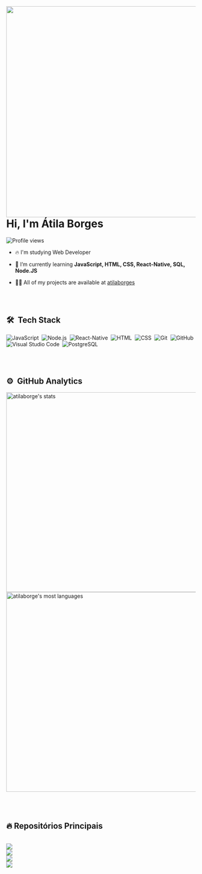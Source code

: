 <img align="right" height="560em" src="https://raw.githubusercontent.com/gist/atilaborges/ef164109f31756525b270b6ffe4f5389/raw/04958f53d6ff043c41ac73e7e99a2f346a1a22ec/githubcard.svg"/>
<h1 align="left">Hi, I'm Átila Borges</h1>
<p align="left"> <img src="https://komarev.com/ghpvc/?username=atilaborges&color=yellow" alt="Profile views" /> </p>

- 🔥 I'm studying Web Developer

- 🔭 I’m currently learning **JavaScript, HTML, CSS, React-Native, SQL, Node.JS**

- 👨‍💻 All of my projects are available at [atilaborges](https://github.com/atilaborges?tab=repositories)

<br><br>

## 🛠 &nbsp;Tech Stack

![JavaScript](https://img.shields.io/badge/-JavaScript-05122A?style=flat&logo=javascript)&nbsp;
![Node.js](https://img.shields.io/badge/-Node.js-05122A?style=flat&logo=node.js)&nbsp;
![React-Native](https://img.shields.io/badge/React_Native-20232A?style=for-the-badge&logo=react&logoColor=61DAFB)&nbsp;
![HTML](https://img.shields.io/badge/-HTML-05122A?style=flat&logo=HTML5)&nbsp;
![CSS](https://img.shields.io/badge/-CSS-05122A?style=flat&logo=CSS3&logoColor=1572B6)&nbsp;
![Git](https://img.shields.io/badge/-Git-05122A?style=flat&logo=git)&nbsp;
![GitHub](https://img.shields.io/badge/-GitHub-05122A?style=flat&logo=github)&nbsp;
![Visual Studio Code](https://img.shields.io/badge/-Visual%20Studio%20Code-05122A?style=flat&logo=visual-studio-code&logoColor=007ACC)&nbsp;
![PostgreSQL](https://img.shields.io/badge/-PostgreSQL-05122A?style=flat&logo=postgresql)&nbsp;


<br><br>

## ⚙️ &nbsp;GitHub Analytics

<p align="left">
<img width="530em" src="https://github-readme-stats.vercel.app/api?username=atilaborges&show_icons=true&theme=vision-friendly-dark" alt="atilaborge's stats"/>
<img width="530em" src="https://github-readme-stats.vercel.app/api/top-langs/?username=atilaborges&layout=compact&theme=vision-friendly-dark" alt="atilaborge's most languages"/>
</p>

<br><br>
## 🔥 Repositórios Principais
<br>
<a href="https://github.com/atilaborges/mata_mosquito">
  <img align="center" src="https://github-readme-stats.vercel.app/api/pin/?username=atilaborges&repo=mata_mosquito&theme=vision-friendly-dark" />
</a>
<br>
<a href="https://github.com/atilaborges/Finans">
  <img align="center" src="https://github-readme-stats.vercel.app/api/pin/?username=atilaborges&repo=Finans&theme=vision-friendly-dark" />
</a>
<br>
<a href="https://github.com/atilaborges/Spotify">
  <img align="center" src="https://github-readme-stats.vercel.app/api/pin/?username=atilaborges&repo=Spotify&theme=vision-friendly-dark" />
</a>
<br>
<a href="https://github.com/atilaborges/DsmoviePro">
  <img align="center" src="https://github-readme-stats.vercel.app/api/pin/?username=atilaborges&repo=DsmoviePro&theme=vision-friendly-dark" />
</a>
<br>
